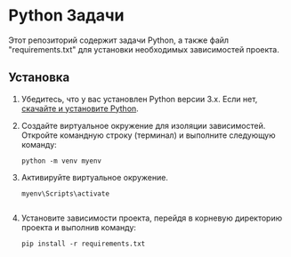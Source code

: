# Python Задачи

Этот репозиторий содержит задачи Python, а также файл "requirements.txt" для установки необходимых зависимостей проекта.

## Установка

1. Убедитесь, что у вас установлен Python версии 3.x. Если нет, [скачайте и установите Python](https://www.python.org/downloads/).

2. Создайте виртуальное окружение для изоляции зависимостей. Откройте командную строку (терминал) и выполните следующую команду:

   ```shell
   python -m venv myenv

3. Активируйте виртуальное окружение.

   ```shell
   myenv\Scripts\activate
 
4. Установите зависимости проекта, перейдя в корневую директорию проекта и выполнив команду:

     ```shell
   pip install -r requirements.txt
